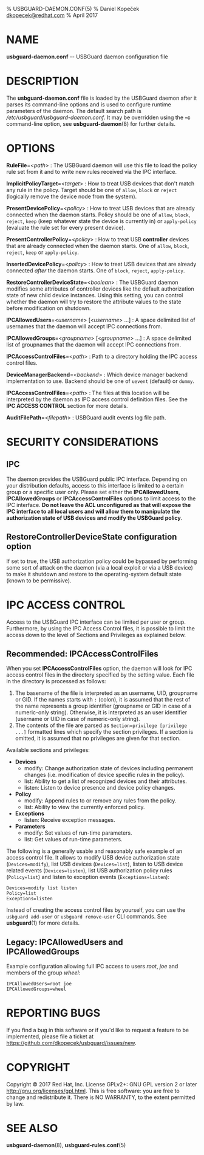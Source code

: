 % USBGUARD-DAEMON.CONF(5)
% Daniel Kopeček <dkopecek@redhat.com>
% April 2017

# NAME

**usbguard-daemon.conf** -- USBGuard daemon configuration file

# DESCRIPTION

The **usbguard-daemon.conf** file is loaded by the USBGuard daemon after it parses its command-line options and is used to configure runtime parameters of the daemon. The default search path is */etc/usbguard/usbguard-daemon.conf*. It may be overridden using the **-c** command-line option, see **usbguard-daemon**(8) for further details.

# OPTIONS

**RuleFile**=<*path*>
:   The USBGuard daemon will use this file to load the policy rule set from it and to write new rules received via the IPC interface.

**ImplicitPolicyTarget**=<*target*>
:   How to treat USB devices that don't match any rule in the policy. Target should be one of `allow`, `block` or `reject` (logically remove the device node from the system).

**PresentDevicePolicy**=<*policy*>
:   How to treat USB devices that are already connected when the daemon starts. Policy should be one of `allow`, `block`, `reject`, `keep` (keep whatever state the device is currently in) or `apply-policy` (evaluate the rule set for every present device).

**PresentControllerPolicy**=<*policy*>
:   How to treat USB **controller** devices that are already connected when the daemon starts. One of `allow`, `block`, `reject`, `keep` or `apply-policy`.

**InsertedDevicePolicy**=<*policy*>
:   How to treat USB devices that are already connected *after* the daemon starts. One of `block`, `reject`, `apply-policy`.

**RestoreControllerDeviceState**=<*boolean*>
:   The USBGuard daemon modifies some attributes of controller devices like the default authorization state of new child device instances. Using this setting, you can control whether the daemon will try to restore the attribute values to the state before modification on shutdown.

**IPCAllowedUsers**=<*username*> [<*username*> ...]
:   A space delimited list of usernames that the daemon will accept IPC connections from.

**IPCAllowedGroups**=<*groupname*> [<*groupname*> ...]
:   A space delimited list of groupnames that the daemon will accept IPC connections from.

**IPCAccessControlFiles**=<*path*>
:   Path to a directory holding the IPC access control files.

**DeviceManagerBackend**=<*backend*>
:   Which device manager backend implementation to use. Backend should be one of `uevent` (default) or `dummy`.

**IPCAccessControlFiles**=<*path*>
:   The files at this location will be interpreted by the daemon as IPC access control definition files. See the **IPC ACCESS CONTROL** section for more details.

**AuditFilePath**=<*filepath*>
:   USBGuard audit events log file path.


# SECURITY CONSIDERATIONS

## IPC

The daemon provides the USBGuard public IPC interface. Depending on your distribution defaults, access to this interface is limited to a certain group or a specific user only. Please set either the **IPCAllowedUsers**, **IPCAllowedGroups** or **IPCAccessControlFiles** options to limit access to the IPC interface. **Do not leave the ACL unconfigured as that will expose the IPC interface to all local users and will allow them to manipulate the authorization state of USB devices and modify the USBGuard policy**.

## RestoreControllerDeviceState configuration option

If set to true, the USB authorization policy could be bypassed by performing some sort of attack on the daemon (via a local exploit or via a USB device) to make it shutdown and restore to the operating-system default state (known to be permissive).

# IPC ACCESS CONTROL

Access to the USBGuard IPC interface can be limited per user or group. Furthermore, by using the IPC Access Control files, it is possible to limit the access down to the level of Sections and Privileges as explained below.

## **Recommended**: **IPCAccessControlFiles**

When you set **IPCAccessControlFiles** option, the daemon will look for IPC access control files in the directory specified by the setting value. Each file in the directory is processed as follows:

 1. The basename of the file is interpreted as an username, UID, groupname or GID. If the names starts with `:` (colon), it is assumed that the rest of the name represents a group identifier (groupname or GID in case of a numeric-only string). Otherwise, it is interpreted as an user identifier (username or UID in case of numeric-only string).
 2. The contents of the file are parsed as `Section=privilege [privilege ...]` formatted lines which specify the section privileges. If a section is omitted, it is assumed that no privileges are given for that section.

Available sections and privileges:

 * **Devices**
    * modify: Change authorization state of devices including permanent changes (i.e. modification of device specific rules in the policy).
    * list: Ability to get a list of recognized devices and their attributes.
    * listen: Listen to device presence and device policy changes.
 * **Policy**
    * modify: Append rules to or remove any rules from the policy.
    * list: Ability to view the currently enforced policy.
 * **Exceptions**
    * listen: Receive exception messages.
 * **Parameters**
    * modify: Set values of run-time parameters.
    * list: Get values of run-time parameters.

The following is a generally usable and reasonably safe example of an access control file. It allows to modify USB device authorization state (`Devices=modify`), list USB devices (`Devices=list`), listen to USB device related events (`Devices=listen`), list USB authorization policy rules (`Policy=list`) and listen to exception events (`Exceptions=listen`):

```
Devices=modify list listen
Policy=list
Exceptions=listen
```

Instead of creating the access control files by yourself, you can use the `usbguard add-user` or `usbguard remove-user` CLI commands. See **usbguard**(1) for more details.

## Legacy: **IPCAllowedUsers** and **IPCAllowedGroups**

Example configuration allowing full IPC access to users *root*, *joe* and members of the group *wheel*:

```
IPCAllowedUsers=root joe
IPCAllowedGroups=wheel
```

# REPORTING BUGS

If you find a bug in this software or if you'd like to request a feature to be implemented, please file a ticket at <https://github.com/dkopecek/usbguard/issues/new>.

# COPYRIGHT

Copyright © 2017 Red Hat, Inc.  License GPLv2+: GNU GPL version 2 or later <http://gnu.org/licenses/gpl.html>. This is free software: you are free to change and redistribute it.  There is NO WARRANTY, to the extent permitted by law.

# SEE ALSO

**usbguard-daemon**(8), **usbguard-rules.conf**(5)
